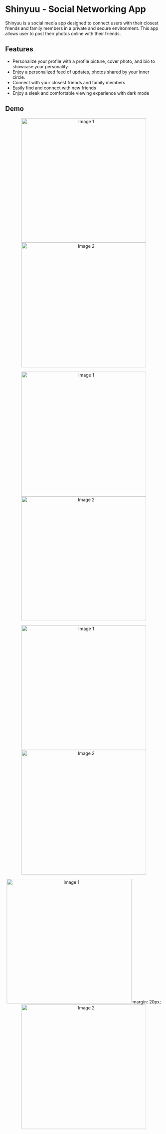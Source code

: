 
# Shinyuu - Social Networking App

Shinyuu is a social media app designed to connect users with their closest friends and family members in a private and secure environment.
This app allows user to post their photos online with their friends.
## Features

- Personalize your profile with a profile picture, cover photo, and bio to showcase your personality.
- Enjoy a personalized feed of updates, photos shared by your inner circle.
- Connect with your closest friends and family members
- Easily find and connect with new friends
- Enjoy a sleek and comfortable viewing experience with dark mode


## Demo


<p align="center">
    <img src="https://github.com/ashwanisanuraj/Images/blob/main/feed%20page.png" width="400" alt="Image 1">
    <margin: 20px;>
    <img src="https://github.com/ashwanisanuraj/Images/blob/main/Connect%20list.png" width="400" alt="Image 2">
    <margin: 20px;>
</p>

<p align="center">
    <img src="https://github.com/ashwanisanuraj/Images/blob/main/connect%20list%202.png" width="400" alt="Image 1">
    <img src="https://github.com/ashwanisanuraj/Images/blob/main/user's%20profile.png" width="400" alt="Image 2">
</p>

<p align="center">
  <img src="https://github.com/ashwanisanuraj/Images/blob/main/add%20post.png" width="400" alt="Image 1">
  <img src="https://github.com/ashwanisanuraj/Images/blob/main/add%20post%202.png" width="400" alt="Image 2">
</p>

<p align="center">
  <img src="https://github.com/ashwanisanuraj/Images/blob/main/photo_6075671517745757469_y.jpg" width="400" alt="Image 1">
  margin: 20px;
  <img src="https://github.com/ashwanisanuraj/Images/blob/main/edit%20profile.png" width="400" alt="Image 2">
</p>
